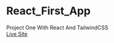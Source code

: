 # React_First_App
Project One With React And TailwindCSS <br>
[Live Site](https://react-first-app-beta.vercel.app/)
